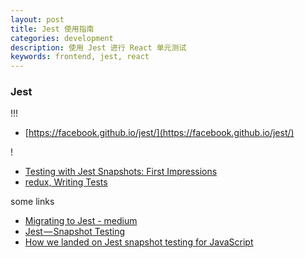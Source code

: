 ```yaml
---
layout: post
title: Jest 使用指南
categories: development
description: 使用 Jest 进行 React 单元测试
keywords: frontend, jest, react
---
```


### Jest

!!!
- [https://facebook.github.io/jest/](https://facebook.github.io/jest/)

!
- [Testing with Jest Snapshots: First Impressions](http://benmccormick.org/2016/09/19/testing-with-jest-snapshots-first-impressions/)
- [redux, Writing Tests](http://redux.js.org/docs/recipes/WritingTests.html)

some links

- [Migrating to Jest - medium](https://medium.com/@kentcdodds/migrating-to-jest-881f75366e7e#.pabts5nbt)
- [Jest — Snapshot Testing](https://medium.com/@dschmidt1992/jest-snapshot-testing-3ef9fa1222bb#.k9et3skhx)
- [How we landed on Jest snapshot testing for JavaScript](https://blog.grommet.io/post/2016/09/01/how-we-landed-on-jest-snapshot-testing-for-javascript)
